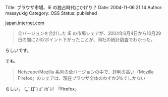 Title: ブラウザ市場、IE の独占時代にかげり？
Date: 2004-11-06 21:14
Author: masayukig
Category: OSS
Status: published

[japan.internet.com](http://japan.internet.com/webtech/20041104/12.html)

> 全バージョンを合計した IE
> の市場シェアが、2004年6月4日から10月29日の間に2.62ポイント下がったことが、同社の統計調査でわかった。

らしいです。

でも、

> Netscape/Mozilla 系列の全バージョンの中で、評判の高い『Mozilla
> Firefox』のシェアは、現在ブラウザ全体のわずか3％でしかない

らしい。
(,,ﾟДﾟ) ｶﾞﾝｶﾞﾚ!　「Firefox」
